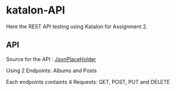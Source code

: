 # katalon-API

Here the REST API testing using Katalon for Assignment 2.

## API
Source for the API : [JsonPlaceHolder](https://jsonplaceholder.typicode.com/)

Using 2 Endpoints: 
Albums and Posts

Each endpoints containts 4 Requests: GET, POST, PUT and DELETE
